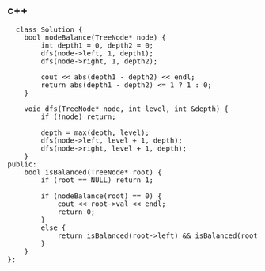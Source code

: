 ## c++
<pre>
  class Solution {
    bool nodeBalance(TreeNode* node) {
        int depth1 = 0, depth2 = 0;
        dfs(node->left, 1, depth1);
        dfs(node->right, 1, depth2);

        cout << abs(depth1 - depth2) << endl;
        return abs(depth1 - depth2) <= 1 ? 1 : 0;
    }

    void dfs(TreeNode* node, int level, int &depth) {
        if (!node) return;
        
        depth = max(depth, level);
        dfs(node->left, level + 1, depth);
        dfs(node->right, level + 1, depth);
    }
public:
    bool isBalanced(TreeNode* root) {
        if (root == NULL) return 1;       

        if (nodeBalance(root) == 0) {
            cout << root->val << endl;
            return 0;
        }
        else {
            return isBalanced(root->left) && isBalanced(root->right);
        } 
    }
};
</pre>
